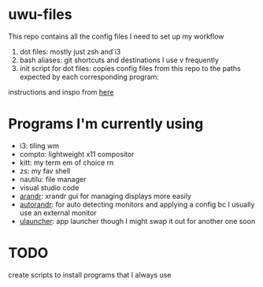# uwu-files

This repo contains all the config files I need to set up my workflow
1. dot files: mostly just zsh and i3
2. bash aliases: git shortcuts and destinations I use v frequently
3. init script for dot files: copies config files from this repo to the paths expected by each corresponding program: 

instructions and inspo from [here](https://www.freecodecamp.org/news/dive-into-dotfiles-part-2-6321b4a73608)

# Programs I'm currently using
- i3: tiling wm
- compto: lightweight x11 compositor
- kitt: my term em of choice rn
- zs: my fav shell
- nautilu: file manager
- visual studio code
- [arandr](https://christian.amsuess.com/tools/arandr/): xrandr gui for managing displays more easily
- [autorandr](https://github.com/wertarbyte/autorandr): for auto detecting monitors and applying a config bc I usually use an external monitor
- [ulauncher](https://ulauncher.io/): app launcher though I might swap it out for another one soon

# TODO
create scripts to install programs that I always use 